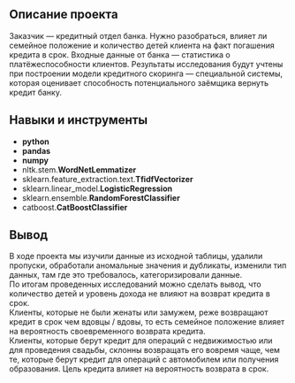 ## Описание проекта

Заказчик — кредитный отдел банка. Нужно разобраться, влияет ли семейное положение и количество детей клиента на факт погашения кредита в срок. Входные данные от банка — статистика о платёжеспособности клиентов.
Результаты исследования будут учтены при построении модели кредитного скоринга — специальной системы, которая оценивает способность потенциального заёмщика вернуть кредит банку.



## Навыки и инструменты

- **python**
- **pandas**
- **numpy**
- nltk.stem.**WordNetLemmatizer**
- sklearn.feature_extraction.text.**TfidfVectorizer**
- sklearn.linear_model.**LogisticRegression**
- sklearn.ensemble.**RandomForestClassifier**
- catboost.**CatBoostClassifier**



## Вывод

В ходе проекта мы изучили данные из исходной таблицы, удалили пропуски, обработали аномальные значения и дубликаты, изменили тип данных, там где это требовалось, категоризировали данные.  
По итогам проведенных исследований можно сделать вывод, что количество детей и уровень дохода не влияют на возврат кредита в срок.   
Клиенты, которые не были женаты или замужем, реже возвращают кредит в срок чем вдовцы / вдовы, то есть семейное положение влияет на вероятность своевременного возврата кредита.   
Клиенты, которые берут кредит для операций с недвижимостью или для проведения свадьбы, склонны возвращать его вовремя чаще, чем те, которые берут кредит для операций с автомобилем или получения образования. Цель кредита влияет на вероятность возврата в срок.
